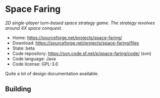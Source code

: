 # Space Faring

_2D single-player turn-based space strategy game. The strategy revolves around 4X space conquest._

- Home: https://sourceforge.net/projects/space-faring/
- Download: https://sourceforge.net/projects/space-faring/files
- State: beta
- Code repository: https://svn.code.sf.net/p/space-faring/code/ (svn)
- Code language: Java
- Code license: GPL-3.0

Quite a lot of design documentation available.

## Building

